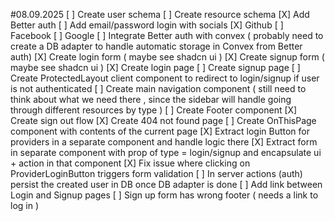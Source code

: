 #08.09.2025
[ ] Create user schema
[ ] Create resource schema
[X] Add Better auth
[ ] Add email/password login with socials
[X] Github
[ ] Facebook
[ ] Google
[ ] Integrate Better auth with convex ( probably need to create a DB adapter to handle automatic storage in Convex from Better auth)
[X] Create login form ( maybe see shadcn ui )
[X] Create signup form ( maybe see shadcn ui )
[X] Create login page
[ ] Create signup page
[ ] Create ProtectedLayout client component to redirect to login/signup if user is not authenticated
[ ] Create main navigation component ( still need to think about what we need there , since the sidebar will handle going through different resources by type )
[ ] Create Footer component
[X] Create sign out flow
[X] Create 404 not found page
[ ] Create OnThisPage component with contents of the current page
[X] Extract login Button for providers in a separate component and handle logic there
[X] Extract form in separate component with prop of type = login/signup and encapsulate ui + action in that component
[X] Fix issue where clicking on ProviderLoginButton triggers form validation
[ ] In server actions (auth) persist the created user in DB once DB adapter is done
[ ] Add link between Login and Signup pages
[ ] Sign up form has wrong footer ( needs a link to log in )
